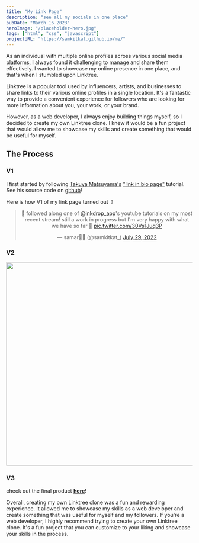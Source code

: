 ```yaml
---
title: "My Link Page"
description: "see all my socials in one place"
pubDate: "March 16 2023"
heroImage: "/placeholder-hero.jpg"
tags: ["html", "css", "javascript"]
projectURL: "https://samkitkat.github.io/me/"
---
```


As an individual with multiple online profiles across various social media platforms, I always found it challenging to manage and share them effectively. I wanted to showcase my online presence in one place, and that's when I stumbled upon Linktree.

Linktree is a popular tool used by influencers, artists, and businesses to share links to their various online profiles in a single location. It's a fantastic way to provide a convenient experience for followers who are looking for more information about you, your work, or your brand.

However, as a web developer, I always enjoy building things myself, so I decided to create my own Linktree clone. I knew it would be a fun project that would allow me to showcase my skills and create something that would be useful for myself.

## The Process

### V1

I first started by following [Takuya Matsuyama's](https://www.craftz.dog/) ["link in bio page"](https://youtu.be/u71pHOyvBp0) tutorial. See his source code on [github](https://github.com/craftzdog/link-in-bio)!

Here is how V1 of my link page turned out ⇩

<div align="center" width="50px"><blockquote class="twitter-tweet" data-theme="dark"><p lang="en" dir="ltr">🐸 followed along one of <a href="https://twitter.com/inkdrop_app?ref_src=twsrc%5Etfw">@inkdrop_app</a>&#39;s youtube tutorials on my most recent stream! still a work in progress but I&#39;m very happy with what we have so far 🌸 <a href="https://t.co/30Vs1Juq3P">pic.twitter.com/30Vs1Juq3P</a></p>&mdash; samar🌿🍋 (@samkitkat_) <a href="https://twitter.com/samkitkat_/status/1552940504643342337?ref_src=twsrc%5Etfw">July 29, 2022</a></blockquote> <script async src="https://platform.twitter.com/widgets.js" charset="utf-8"></script></div>


### V2

<div align="center"><img src = "/assets/images/v2.png" width="550"/></div>

### V3

check out the final product [**here**](https://samkitkat.github.io/me/)!

Overall, creating my own Linktree clone was a fun and rewarding experience. It allowed me to showcase my skills as a web developer and create something that was useful for myself and my followers. If you're a web developer, I highly recommend trying to create your own Linktree clone. It's a fun project that you can customize to your liking and showcase your skills in the process.